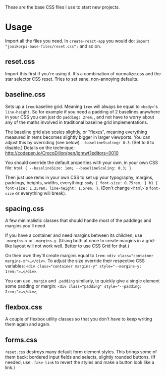 These are the base CSS files I use to start new projects.

# Usage

Import all the files you need. In `create-react-app` you would do: `import "jonikorpi-base-files/reset.css";` and so on.

## reset.css

Import this first if you're using it. It's a combination of normalize.css and the star selector CSS reset. Tries to set sane, non-annoying defaults.

## baseline.css

Sets up a `1rem` baseline grid. Meaning `1rem` will always be equal to `<body>`'s `line-height`. So for example if you need a padding of 2 baselines anywhere in your CSS you can just do `padding: 2rem;`, and not have to worry about any of the maths involved in traditional baseline grid implementations.

The baseline grid also scales slightly, or "flexes", meaning everything measured in rems becomes slightly bigger in larger viewports. You can adjust this by overriding (see below) `--baselineScaling: 0.3`. (Set to `0` to disable.) Details on the technique: http://codepen.io/CrocoDillon/pen/jgmwt?editors=0010

You should override the default properties with your own, in your own CSS file: `html { --baselineSize: 1em; --baselineScaling: 0.3; }`.

Then just use rems in your own CSS to set up your typography, margins, paddings, heights, widths, everything: `body { font-size: 0.75rem; } h1 { font-size: 1.25rem; line-height: 1.5rem; }`. (Don't change `<html>`'s `font-size` or everything will break).

## spacing.css

A few minimalistic classes that should handle most of the paddings and margins you'll need.

If you have a container and need margins between its children, use `.margins-x` or `.margins-y`. (Using both at once to create margins in a grid-like layout will not work well. Better to use CSS Grid for that.)

On their own they'll create margins equal to `1rem`: `<div class="container margins-x">…</div>`. To adjust the size override their respective CSS variables: `<div class="container margins-y" style="--margins-y: 1rem;">…</div>`.

You can use `.margin` and `.padding` similarly, to quickly give a single element some padding or margin: `<div class="padding" style="--padding: 2rem;">…</div>`;

## flexbox.css

A couple of flexbox utility classes so that you don't have to keep writing them again and again.

## forms.css

`reset.css` destroys many default form element styles. This brings some of them back: bordered input fields and selects, slightly rounded buttons. (If needed, use `.fake-link` to revert the styles and make a button look like a link.)
